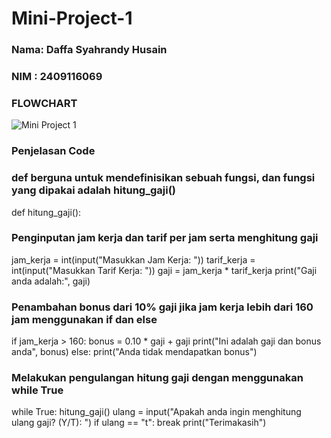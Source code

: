 # Mini-Project-1
### Nama: Daffa Syahrandy Husain
### NIM : 2409116069

### FLOWCHART
![Mini Project 1](https://github.com/user-attachments/assets/2c550463-60fa-42f4-aa5c-a1c8f1102952)



### Penjelasan Code 
### def berguna untuk mendefinisikan sebuah fungsi, dan fungsi yang dipakai adalah hitung_gaji()
def hitung_gaji():

### Penginputan jam kerja dan tarif per jam serta menghitung gaji
jam_kerja = int(input("Masukkan Jam Kerja: "))
tarif_kerja = int(input("Masukkan Tarif Kerja: "))
gaji = jam_kerja * tarif_kerja
print("Gaji anda adalah:", gaji)

### Penambahan bonus dari 10% gaji jika jam kerja lebih dari 160 jam menggunakan if dan else
if jam_kerja > 160:
bonus = 0.10 * gaji + gaji
print("Ini adalah gaji dan bonus anda", bonus)
else:
print("Anda tidak mendapatkan bonus")

### Melakukan pengulangan hitung gaji dengan menggunakan while True
while True:
hitung_gaji()
ulang = input("Apakah anda ingin menghitung ulang gaji? (Y/T): ")
if ulang == "t":
break
print("Terimakasih")
